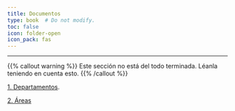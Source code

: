 ```yaml
---
title: Documentos
type: book  # Do not modify.
toc: false
icon: folder-open
icon_pack: fas
---
```


---

{{% callout warning %}} Este sección no está del todo terminada. Léanla teniendo en cuenta esto. {{% /callout %}}

[1. Departamentos](https://mepc.netlify.app/documentos/departamentos/).

[2. Áreas](https://mepc.netlify.app/documentos/areas)